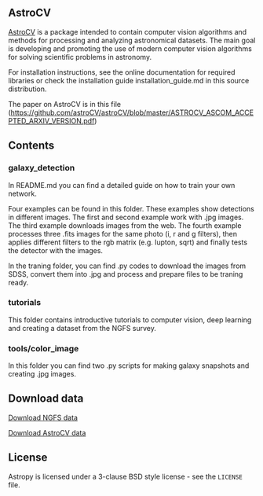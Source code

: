 ## AstroCV

[AstroCV](https://github.com/astroCV/astroCV) is a package intended to contain computer vision algorithms and methods for processing and analyzing astronomical datasets. The main goal is developing and promoting the use of modern computer vision algorithms for solving scientific problems in astronomy.

For installation instructions, see the online documentation for required libraries or check the installation guide installation_guide.md in this source distribution.

The paper on AstroCV is in this file (https://github.com/astroCV/astroCV/blob/master/ASTROCV_ASCOM_ACCEPTED_ARXIV_VERSION.pdf)

## Contents

### galaxy_detection

In README.md you can find a detailed guide on how to train your own network.

Four examples can be found in this folder. These examples show detections in different images. The first and second example work with .jpg images. The third example downloads images from the web. The fourth example processes three .fits images for the same photo (i, r and g filters), then applies different filters to the rgb matrix (e.g. lupton, sqrt) and finally tests the detector with the images. 

In the traning folder, you can find .py codes to download the images from SDSS, convert them into .jpg and process and prepare files to be traning ready.

### tutorials

This folder contains introductive tutorials to computer vision, deep learning and creating a dataset from the NGFS survey.

### tools/color_image

In this folder you can find two .py scripts for making galaxy snapshots and creating .jpg images.

## Download data

[Download NGFS data](https://www.scidrive.org/scidrive/scidrive.html?share=OGDXRuYTNlgvgti)

[Download AstroCV data](https://www.scidrive.org/scidrive/scidrive.html?share=7YANf7V8SnBzIgi)


## License
Astropy is licensed under a 3-clause BSD style license - see the
``LICENSE`` file.
